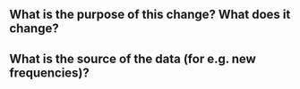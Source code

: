 <!--
Thank you very much for contributing! Please fill out the following
questions to make it easier for us to review your changes.
-->

What is the purpose of this change? What does it change?
--------------------------------------------------------

<!--
Please enter a summary of the changes.
-->

What is the source of the data (for e.g. new frequencies)?
----------------------------------------------------------

<!--
Please provide direct URLs if possible.
-->
